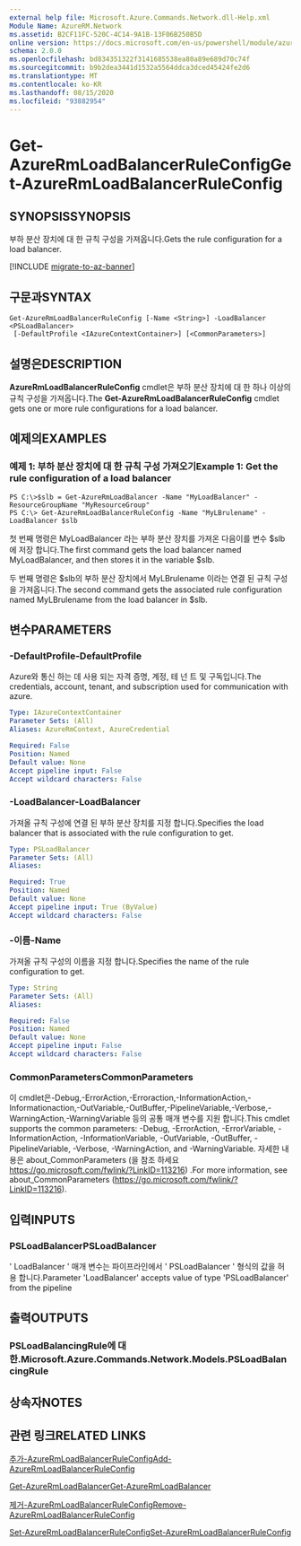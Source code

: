 ```yaml
---
external help file: Microsoft.Azure.Commands.Network.dll-Help.xml
Module Name: AzureRM.Network
ms.assetid: B2CF11FC-520C-4C14-9A1B-13F06B250B5D
online version: https://docs.microsoft.com/en-us/powershell/module/azurerm.network/get-azurermloadbalancerruleconfig
schema: 2.0.0
ms.openlocfilehash: bd834351322f3141685538ea80a89e689d70c74f
ms.sourcegitcommit: b9b2dea3441d1532a5564ddca3dced45424fe2d6
ms.translationtype: MT
ms.contentlocale: ko-KR
ms.lasthandoff: 08/15/2020
ms.locfileid: "93882954"
---
```

# <span data-ttu-id="957cf-101">Get-AzureRmLoadBalancerRuleConfig</span><span class="sxs-lookup"><span data-stu-id="957cf-101">Get-AzureRmLoadBalancerRuleConfig</span></span>

## <span data-ttu-id="957cf-102">SYNOPSIS</span><span class="sxs-lookup"><span data-stu-id="957cf-102">SYNOPSIS</span></span>
<span data-ttu-id="957cf-103">부하 분산 장치에 대 한 규칙 구성을 가져옵니다.</span><span class="sxs-lookup"><span data-stu-id="957cf-103">Gets the rule configuration for a load balancer.</span></span>

[!INCLUDE [migrate-to-az-banner](../../includes/migrate-to-az-banner.md)]

## <span data-ttu-id="957cf-104">구문과</span><span class="sxs-lookup"><span data-stu-id="957cf-104">SYNTAX</span></span>

```
Get-AzureRmLoadBalancerRuleConfig [-Name <String>] -LoadBalancer <PSLoadBalancer>
 [-DefaultProfile <IAzureContextContainer>] [<CommonParameters>]
```

## <span data-ttu-id="957cf-105">설명은</span><span class="sxs-lookup"><span data-stu-id="957cf-105">DESCRIPTION</span></span>
<span data-ttu-id="957cf-106">**AzureRmLoadBalancerRuleConfig** cmdlet은 부하 분산 장치에 대 한 하나 이상의 규칙 구성을 가져옵니다.</span><span class="sxs-lookup"><span data-stu-id="957cf-106">The **Get-AzureRmLoadBalancerRuleConfig** cmdlet gets one or more rule configurations for a load balancer.</span></span>

## <span data-ttu-id="957cf-107">예제의</span><span class="sxs-lookup"><span data-stu-id="957cf-107">EXAMPLES</span></span>

### <span data-ttu-id="957cf-108">예제 1: 부하 분산 장치에 대 한 규칙 구성 가져오기</span><span class="sxs-lookup"><span data-stu-id="957cf-108">Example 1: Get the rule configuration of a load balancer</span></span>
```
PS C:\>$slb = Get-AzureRmLoadBalancer -Name "MyLoadBalancer" -ResourceGroupName "MyResourceGroup"
PS C:\> Get-AzureRmLoadBalancerRuleConfig -Name "MyLBrulename" -LoadBalancer $slb
```

<span data-ttu-id="957cf-109">첫 번째 명령은 MyLoadBalancer 라는 부하 분산 장치를 가져온 다음이를 변수 $slb에 저장 합니다.</span><span class="sxs-lookup"><span data-stu-id="957cf-109">The first command gets the load balancer named MyLoadBalancer, and then stores it in the variable $slb.</span></span>

<span data-ttu-id="957cf-110">두 번째 명령은 $slb의 부하 분산 장치에서 MyLBrulename 이라는 연결 된 규칙 구성을 가져옵니다.</span><span class="sxs-lookup"><span data-stu-id="957cf-110">The second command gets the associated rule configuration named MyLBrulename from the load balancer in $slb.</span></span>

## <span data-ttu-id="957cf-111">변수</span><span class="sxs-lookup"><span data-stu-id="957cf-111">PARAMETERS</span></span>

### <span data-ttu-id="957cf-112">-DefaultProfile</span><span class="sxs-lookup"><span data-stu-id="957cf-112">-DefaultProfile</span></span>
<span data-ttu-id="957cf-113">Azure와 통신 하는 데 사용 되는 자격 증명, 계정, 테 넌 트 및 구독입니다.</span><span class="sxs-lookup"><span data-stu-id="957cf-113">The credentials, account, tenant, and subscription used for communication with azure.</span></span>

```yaml
Type: IAzureContextContainer
Parameter Sets: (All)
Aliases: AzureRmContext, AzureCredential

Required: False
Position: Named
Default value: None
Accept pipeline input: False
Accept wildcard characters: False
```

### <span data-ttu-id="957cf-114">-LoadBalancer</span><span class="sxs-lookup"><span data-stu-id="957cf-114">-LoadBalancer</span></span>
<span data-ttu-id="957cf-115">가져올 규칙 구성에 연결 된 부하 분산 장치를 지정 합니다.</span><span class="sxs-lookup"><span data-stu-id="957cf-115">Specifies the load balancer that is associated with the rule configuration to get.</span></span>

```yaml
Type: PSLoadBalancer
Parameter Sets: (All)
Aliases: 

Required: True
Position: Named
Default value: None
Accept pipeline input: True (ByValue)
Accept wildcard characters: False
```

### <span data-ttu-id="957cf-116">-이름</span><span class="sxs-lookup"><span data-stu-id="957cf-116">-Name</span></span>
<span data-ttu-id="957cf-117">가져올 규칙 구성의 이름을 지정 합니다.</span><span class="sxs-lookup"><span data-stu-id="957cf-117">Specifies the name of the rule configuration to get.</span></span>

```yaml
Type: String
Parameter Sets: (All)
Aliases: 

Required: False
Position: Named
Default value: None
Accept pipeline input: False
Accept wildcard characters: False
```

### <span data-ttu-id="957cf-118">CommonParameters</span><span class="sxs-lookup"><span data-stu-id="957cf-118">CommonParameters</span></span>
<span data-ttu-id="957cf-119">이 cmdlet은-Debug,-ErrorAction,-Erroraction,-InformationAction,-Informationaction,-OutVariable,-OutBuffer,-PipelineVariable,-Verbose,-WarningAction,-WarningVariable 등의 공통 매개 변수를 지원 합니다.</span><span class="sxs-lookup"><span data-stu-id="957cf-119">This cmdlet supports the common parameters: -Debug, -ErrorAction, -ErrorVariable, -InformationAction, -InformationVariable, -OutVariable, -OutBuffer, -PipelineVariable, -Verbose, -WarningAction, and -WarningVariable.</span></span> <span data-ttu-id="957cf-120">자세한 내용은 about_CommonParameters (을 참조 하세요 https://go.microsoft.com/fwlink/?LinkID=113216) .</span><span class="sxs-lookup"><span data-stu-id="957cf-120">For more information, see about_CommonParameters (https://go.microsoft.com/fwlink/?LinkID=113216).</span></span>

## <span data-ttu-id="957cf-121">입력</span><span class="sxs-lookup"><span data-stu-id="957cf-121">INPUTS</span></span>

### <span data-ttu-id="957cf-122">PSLoadBalancer</span><span class="sxs-lookup"><span data-stu-id="957cf-122">PSLoadBalancer</span></span>
<span data-ttu-id="957cf-123">' LoadBalancer ' 매개 변수는 파이프라인에서 ' PSLoadBalancer ' 형식의 값을 허용 합니다.</span><span class="sxs-lookup"><span data-stu-id="957cf-123">Parameter 'LoadBalancer' accepts value of type 'PSLoadBalancer' from the pipeline</span></span>

## <span data-ttu-id="957cf-124">출력</span><span class="sxs-lookup"><span data-stu-id="957cf-124">OUTPUTS</span></span>

### <span data-ttu-id="957cf-125">PSLoadBalancingRule에 대 한.</span><span class="sxs-lookup"><span data-stu-id="957cf-125">Microsoft.Azure.Commands.Network.Models.PSLoadBalancingRule</span></span>

## <span data-ttu-id="957cf-126">상속자</span><span class="sxs-lookup"><span data-stu-id="957cf-126">NOTES</span></span>

## <span data-ttu-id="957cf-127">관련 링크</span><span class="sxs-lookup"><span data-stu-id="957cf-127">RELATED LINKS</span></span>

[<span data-ttu-id="957cf-128">추가-AzureRmLoadBalancerRuleConfig</span><span class="sxs-lookup"><span data-stu-id="957cf-128">Add-AzureRmLoadBalancerRuleConfig</span></span>](./Add-AzureRmLoadBalancerRuleConfig.md)

[<span data-ttu-id="957cf-129">Get-AzureRmLoadBalancer</span><span class="sxs-lookup"><span data-stu-id="957cf-129">Get-AzureRmLoadBalancer</span></span>](./Get-AzureRmLoadBalancer.md)

[<span data-ttu-id="957cf-130">제거-AzureRmLoadBalancerRuleConfig</span><span class="sxs-lookup"><span data-stu-id="957cf-130">Remove-AzureRmLoadBalancerRuleConfig</span></span>](./Remove-AzureRmLoadBalancerRuleConfig.md)

[<span data-ttu-id="957cf-131">Set-AzureRmLoadBalancerRuleConfig</span><span class="sxs-lookup"><span data-stu-id="957cf-131">Set-AzureRmLoadBalancerRuleConfig</span></span>](./Set-AzureRmLoadBalancerRuleConfig.md)


